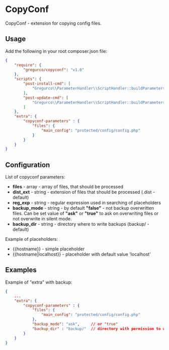 CopyConf
===========

CopyConf - extension for copying config files.

## Usage

Add the following in your root composer.json file:
```json
{
    "require": {
        "gregurco/copyconf": "v1.0"
    },
    "scripts": {
        "post-install-cmd": [
            "Gregurco\\ParameterHandler\\ScriptHandler::buildParameters"
        ],
        "post-update-cmd": [
            "Gregurco\\ParameterHandler\\ScriptHandler::buildParameters"
        ]
    },
    "extra": {
        "copyconf-parameters" : {
            "files": {
                "main_config": "protected/config/config.php"
            }
        }
    }
}
```

## Configuration
List of copyconf parameters:
- **files**       - array  - array of files, that should be processed
- **dist_ext**    - string - extension of files that should be processed (.dist - default)
- **reg_exp**     - string - regular expression used in searching of placeholders
- **backup_mode** - string - by default **"false"** - not backup overwritten files. Can be set value of **"ask"** or **"true"** to ask on overwriting files or not overwrite in silent mode.
- **backup_dir**  - string - directory where to write backups (backup/ - default)

Example of placeholders:
- {{hostname}} - simple placeholder
- {{hostname|localhost}} - placeholder with default value 'localhost'

## Examples
Example of "extra" with backup:
```json
{
    ...
    "extra": {
        "copyconf-parameters" : {
            "files": {
                "main_config": "protected/config/config.php"
            },
            "backup_mode": "ask",     // or "true"
            "backup_dir" : "backup/"  // directory with permission to write
        }
    }
}
```